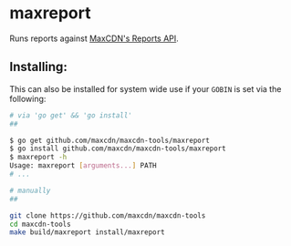 maxreport
=========

Runs reports against [MaxCDN's Reports API](http://docs.maxcdn.com/#reports-api).

Installing:
-----------

This can also be installed for system wide use if your `GOBIN` is set via the following:

```bash
# via 'go get' && 'go install'
##

$ go get github.com/maxcdn/maxcdn-tools/maxreport
$ go install github.com/maxcdn/maxcdn-tools/maxreport
$ maxreport -h
Usage: maxreport [arguments...] PATH
# ...

# manually
##

git clone https://github.com/maxcdn/maxcdn-tools
cd maxcdn-tools
make build/maxreport install/maxreport
```
